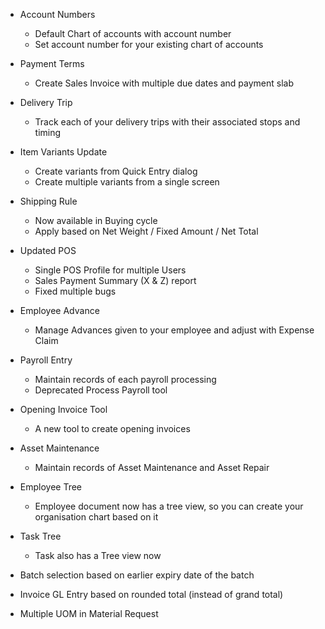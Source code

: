 - Account Numbers
	- Default Chart of accounts with account number
	- Set account number for your existing chart of accounts
	
- Payment Terms
	- Create Sales Invoice with multiple due dates and payment slab

- Delivery Trip
	- Track each of your delivery trips with their associated stops and timing

- Item Variants Update
	- Create variants from Quick Entry dialog
	- Create multiple variants from a single screen

- Shipping Rule
	- Now available in Buying cycle
	- Apply based on Net Weight / Fixed Amount / Net Total

- Updated POS
	- Single POS Profile for multiple Users
	- Sales Payment Summary (X & Z) report
	- Fixed multiple bugs

- Employee Advance
	- Manage Advances given to your employee and adjust with Expense Claim

- Payroll Entry
	- Maintain records of each payroll processing
	- Deprecated Process Payroll tool

- Opening Invoice Tool
	- A new tool to create opening invoices

- Asset Maintenance
	- Maintain records of Asset Maintenance and Asset Repair

- Employee Tree
	- Employee document now has a tree view, so you can create your organisation chart based on it

- Task Tree
	- Task also has a Tree view now

- Batch selection based on earlier expiry date of the batch

- Invoice GL Entry based on rounded total (instead of grand total)

- Multiple UOM in Material Request